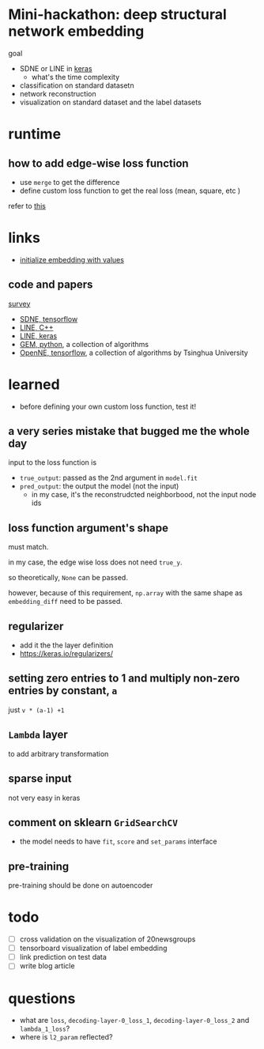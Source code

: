 # Mini-hackathon: deep structural network embedding

goal

- SDNE or LINE in [keras](https://keras.io/) 
  - what's the time complexity
- classification on standard datasetn
- network reconstruction
- visualization on standard dataset and the label datasets

# runtime

## how to add edge-wise loss function

- use `merge` to get the difference
- define custom loss function to get the real loss (mean, square, etc )

refer to [this](https://github.com/palash1992/GEM/blob/master/gem/embedding/sdne.py)

# links

- [initialize embedding with values](https://github.com/fchollet/keras/issues/853#issuecomment-149644701)

## code and papers

[survey](https://arxiv.org/pdf/1705.02801.pdf)


- [SDNE, tensorflow](https://github.com/suanrong/SDNE)
- [LINE, C++](https://github.com/tangjianpku/LINE)
- [LINE, keras](https://github.com/VahidooX/LINE)
- [GEM, python](https://github.com/palash1992/GEM), a collection of algorithms
- [OpenNE, tensorflow](https://github.com/thunlp/OpenNE), a collection of algorithms by Tsinghua University


# learned

- before defining your own custom loss function, test it!

## a very series mistake that bugged me the whole day

input to the loss function is

- `true_output`: passed as the 2nd argument in `model.fit`
- `pred_output`: the output the model (not the input)
  - in my case, it's the reconstrudcted neighborbood, not the input node ids


## loss function argument's shape

must match.

in my case, the edge wise loss does not need `true_y`. 

so theoretically, `None` can be passed. 

however, because of this requirement, `np.array` with the same shape as `embedding_diff` need to be passed.

## regularizer

- add it the the layer definition
- https://keras.io/regularizers/

## setting zero entries to 1 and multiply non-zero entries by constant, `a`

just `v * (a-1) +1`

## `Lambda` layer

to add arbitrary transformation

## sparse input

not very easy in keras

## comment on sklearn `GridSearchCV`

- the model needs to have `fit`, `score` and `set_params` interface

## pre-training

pre-training should be done on autoencoder

# todo

- [ ] cross validation on the visualization of 20newsgroups
- [ ] tensorboard visualization of label embedding
- [ ] link prediction on test data
- [ ] write blog article

# questions

- what are `loss`, `decoding-layer-0_loss_1`, `decoding-layer-0_loss_2` and `lambda_1_loss`?
- where is `l2_param` reflected?